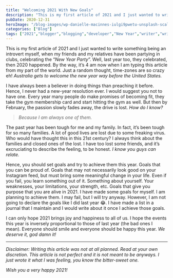 ```yaml
---
title: "Welcoming 2021 With New Goals"
description: "This is my first article of 2021 and I just wanted to write something being an introvert myself, when my friends and my relatives have been partying in clubs, celebrating the “New Year Party”. Well, last year too, they celebrated, then 2020 happened. By the way, it’s 4 am now when I am typing this [&hellip;]"
pubDate: 2020-12-31
heroImage: "/blog-images/wp-danielle-macinnes-iulgi9pwetu-unsplash-scaled.jpg"
categories: ["Blog"]
tags: ["2021","blogger","blogging","developer","New Year","writer","writing"]
---
```


This is my first article of 2021 and I just wanted to write something being an introvert myself, when my friends and my relatives have been partying in clubs, celebrating the “_New Year Party_”. Well, last year too, they celebrated, then 2020 happened. By the way, it’s 4 am now when I am typing this article from my part of the world. Just a random thought, time-zones are so crazy eh! _Australia gets to welcome the new year way before the United States._[](https://viveknaskar.medium.com/?source=post_page-----9193407081e1--------------------------------)

I have always been a believer in doing things than preaching it before. Hence, I never had a new-year resolution ever. I would suggest you not to have one. Every year many people do make promises of becoming fit, they take the gym membership card and start hitting the gym as well. But then by February, the passion slowly fades away, the drive is lost. _How do I know?_

> _Because I am always one of them._

The past year has been tough for me and my family. In fact, it’s been tough for so many families. A lot of good lives are lost due to some freaking virus. Who would have thought this in this 21st century? I always think about the families and closed ones of the lost. I have too lost some friends, and it’s excruciating to describe the feeling, to be honest. _I know you guys can relate._

Hence, you should set goals and try to achieve them this year. Goals that you can be proud of. Goals that may not necessarily look good on your Instagram feed, but must bring some meaningful change in your life. Even if you fail, you learn something out of it. Something about yourself. Your weaknesses, your limitations, your strength, etc. Goals that give you purpose that you are alive in 2021. I have made some goals for myself. I am planning to achieve them. I may fail, but I will try anyway. However, I am not going to declare the goals like I did last year 😂. I have made a list in a journal that I maintain and I would write about it once I achieve those goals.

I can only hope 2021 brings joy and happiness to all of us. I hope the events this year is inversely proportional to those of last year (the bad ones I mean). Everyone should smile and everyone should be happy this year. _We deserve it, god damn it!_

* * *

_Disclaimer: Writing this article was not at all planned. Read at your own discretion. This article is not perfect and it is not meant to be anyways. I just wrote it what I was feeling, you know the bitter-sweet one._

_Wish you a very happy 2021!_